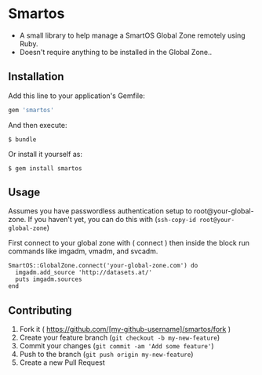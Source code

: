 # Smartos

* A small library to help manage a SmartOS Global Zone remotely using Ruby.
* Doesn't require anything to be installed in the Global Zone..

## Installation

Add this line to your application's Gemfile:

```ruby
gem 'smartos'
```

And then execute:

    $ bundle

Or install it yourself as:

    $ gem install smartos

## Usage

Assumes you have passwordless authentication setup to root@your-global-zone.
If you haven't yet, you can do this with (`ssh-copy-id root@your-global-zone`)

First connect to your global zone with ( connect ) then inside the block run commands like imgadm, vmadm, and svcadm.

    SmartOS::GlobalZone.connect('your-global-zone.com') do
      imgadm.add_source 'http://datasets.at/'
      puts imgadm.sources
    end


## Contributing

1. Fork it ( https://github.com/[my-github-username]/smartos/fork )
2. Create your feature branch (`git checkout -b my-new-feature`)
3. Commit your changes (`git commit -am 'Add some feature'`)
4. Push to the branch (`git push origin my-new-feature`)
5. Create a new Pull Request
